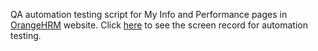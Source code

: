 QA automation testing script for My Info and Performance pages in [OrangeHRM](https://opensource-demo.orangehrmlive.com/web/index.php/auth/login) website. Click [here](https://drive.google.com/drive/folders/1VAAWbRFgTuI3OtFEnL1wikiSONIm44Z3?usp=sharing) to see the screen record for automation testing.
